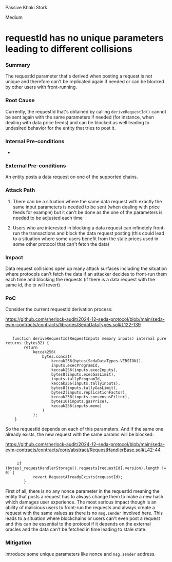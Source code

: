 Passive Khaki Stork

Medium

# requestId has no unique parameters leading to different collisions

### Summary

The requestId parameter that's derived when posting a request is not unique and therefore can't be replicated again if needed or can be blocked by other users with front-running.

### Root Cause

Currently, the requestId that's obtained by calling `deriveRequestId()` cannot be sent again with the same parameters if needed (for instance, when dealing with data price feeds) and can be blocked as well leading to undesired behavior for the entity that tries to post it.

### Internal Pre-conditions

-

### External Pre-conditions

An entity posts a data request on one of the supported chains.

### Attack Path

1) There can be a situation where the same data request with exactly the same input parameters is needed to be sent (when dealing with price feeds for example) but it can't be done as the one of the parameters is needed to be adjusted each time

2) Users who are interested in blocking a data request can infinetely front-run the transactions and block the data request posting (this could lead to a situation where some users benefit from the stale prices used in some other protocol that can't fetch the data)

### Impact

Data request collisions open up many attack surfaces including the situation where protocols can't fetch the data if an attacker decides to front-run them each time and blocking the requests (if there is a data request with the same id, the tx will revert)

### PoC

Consider the current requestId derivation process:

https://github.com/sherlock-audit/2024-12-seda-protocol/blob/main/seda-evm-contracts/contracts/libraries/SedaDataTypes.sol#L122-139
```sollidity

   function deriveRequestId(RequestInputs memory inputs) internal pure returns (bytes32) {
        return
            keccak256(
                bytes.concat(
                    keccak256(bytes(SedaDataTypes.VERSION)),
                    inputs.execProgramId,
                    keccak256(inputs.execInputs),
                    bytes8(inputs.execGasLimit),
                    inputs.tallyProgramId,
                    keccak256(inputs.tallyInputs),
                    bytes8(inputs.tallyGasLimit),
                    bytes2(inputs.replicationFactor),
                    keccak256(inputs.consensusFilter),
                    bytes16(inputs.gasPrice),
                    keccak256(inputs.memo)
                )
            );
    }

```

So the requestId depends on each of this parameters. And if the same one already exists, the new request with the same params will be blocked:

https://github.com/sherlock-audit/2024-12-seda-protocol/blob/main/seda-evm-contracts/contracts/core/abstract/RequestHandlerBase.sol#L42-44
```solidity

     if (bytes(_requestHandlerStorage().requests[requestId].version).length != 0) {
            revert RequestAlreadyExists(requestId);
        }

```


First of all, there is no any nonce parameter in the requestId meaning the entity that posts a request has to always change them to make a new hash which damages user experience. The most serious impact though is an ability of malicious users to front-run the requests and always create a request with the same values as there is no `msg.sender` involved here. This leads to a situation where blockchains or users can't even post a request and this can be essential to the protocol if it depends on the external oracles and the data can't be fetched in time leading to stale state.

### Mitigation

Introduce some unique parameters like nonce and `msg.sender` address.